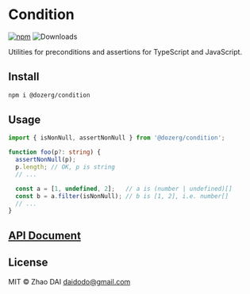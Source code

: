 # Condition

[![npm](https://img.shields.io/npm/v/@dozerg/condition.svg)](https://www.npmjs.com/package/@dozerg/condition) ![Downloads](https://img.shields.io/npm/dm/@dozerg/condition.svg)

Utilities for preconditions and assertions for TypeScript and JavaScript.

## Install

```sh
npm i @dozerg/condition
```

## Usage

```ts
import { isNonNull, assertNonNull } from '@dozerg/condition';

function foo(p?: string) {
  assertNonNull(p);
  p.length; // OK, p is string
  // ...

  const a = [1, undefined, 2];   // a is (number | undefined)[]
  const b = a.filter(isNonNull); // b is [1, 2], i.e. number[]
  // ...
}
```

## [API Document](docs/README.md)

## License

MIT © Zhao DAI <daidodo@gmail.com>
